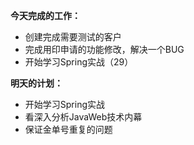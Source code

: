 **今天完成的工作：**
 
- 创建完成需要测试的客户
- 完成用印申请的功能修改，解决一个BUG
- 开始学习Spring实战（29）


**明天的计划：** 

- 开始学习Spring实战
- 看深入分析JavaWeb技术内幕
- 保证金单号重复的问题

